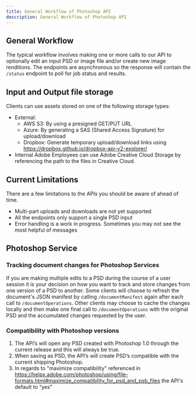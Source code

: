 ```yaml
---
title: General Workflow of Photoshop API
description: General Workflow of Photoshop API
---
```

## General Workflow

The typical workflow involves making one or more calls to our API to optionally edit an input PSD or image file and/or create new image renditions. The endpoints are asynchronous so the response will contain the `/status` endpoint to poll for job status and results.

## Input and Output file storage

Clients can use assets stored on one of the following storage types:
- External:
  - AWS S3: By using a presigned GET/PUT URL
  - Azure: By generating a SAS (Shared Access Signature) for upload/download
  - Dropbox: Generate temporary upload/download links using https://dropbox.github.io/dropbox-api-v2-explorer/
- Internal Adobe Employees can use Adobe Creative Cloud Storage by referencing the path to the files in Creative Cloud.

## Current Limitations
There are a few limitations to the APIs you should be aware of ahead of time.  
- Multi-part uploads and downloads are not yet supported
- All the endpoints only support a single PSD input
- Error handling is a work in progress. Sometimes you may not see the most helpful of messages

## Photoshop Service
### Tracking document changes for Photoshop Services

If you are making multiple edits to a PSD during the course of a user session it is your decision on how you want to track and store changes from one version of a PSD to another. Some clients will choose to refresh the document's JSON manifest by calling `/documentManifest` again after each call to `/documentOperations`. Other clients may choose to cache the changes locally and then make one final call to `/documentOperations` with the original PSD and the accumulated changes requested by the user.

### Compatibility with Photoshop versions

1. The API’s will open any PSD created with Photoshop 1.0 through the current release and this will always be true.
2. When saving as PSD, the API’s will create PSD’s compatible with the current shipping Photoshop.
3. In regards to "maximize compatibility" referenced in https://helpx.adobe.com/photoshop/using/file-formats.html#maximize_compatibility_for_psd_and_psb_files  the API's default to “yes”

